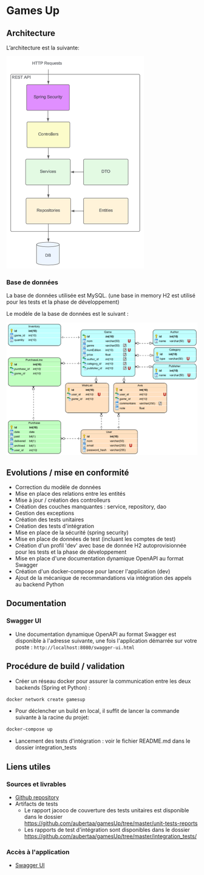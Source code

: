 # Games Up

## Architecture
L’architecture est la suivante:

![img_2.png](img_2.png)

### Base de données
La base de données utilisée est MySQL. (une base in memory H2 est utilisé pour les tests et la phase de développement)

Le modèle de la base de données est le suivant :

![img_1.png](img_1.png)

## Evolutions / mise en conformité

- Correction du modèle de données
- Mise en place des relations entre les entités
- Mise à jour / création des controlleurs
- Création des couches manquantes : service, repository, dao
- Gestion des exceptions
- Création des tests unitaires
- Création des tests d'intégration
- Mise en place de la sécurité (spring security)
- Mise en place de données de test (incluant les comptes de test)
- Création d'un profil 'dev' avec base de donnée H2 autoprovisionnée pour les tests et la phase de développement
- Mise en place d'une documentation dynamique OpenAPI au format Swagger
- Création d'un docker-compose pour lancer l'application (dev)
- Ajout de la mécanique de recommandations via intégration des appels au backend Python

## Documentation

### Swagger UI

- Une documentation dynamique OpenAPI au format Swagger est disponible à l'adresse suivante, une fois l'application démarrée sur votre poste : `http://localhost:8080/swagger-ui.html`

## Procédure de build / validation

- Créer un réseau docker pour assurer la communication entre les deux backends (Spring et Python) :

```bash
docker network create gamesup
```

- Pour déclencher un build en local, il suffit de lancer la commande suivante à la racine du projet:

```bash
docker-compose up
```

- Lancement des tests d'intégration : voir le fichier README.md dans le dossier integration_tests

## Liens utiles

### Sources et livrables
- [Github repository](https://github.com/aubertaa/gamesUp/)
- Artifacts de tests
  - Le rapport jacoco de couverture des tests unitaires est disponible dans le dossier https://github.com/aubertaa/gamesUp/tree/master/unit-tests-reports
  - Les rapports de test d'intégration sont disponibles dans le dossier https://github.com/aubertaa/gamesUp/tree/master/integration_tests/

### Accès à l'application
- [Swagger UI](http://localhost:8080/swagger-ui.html)




